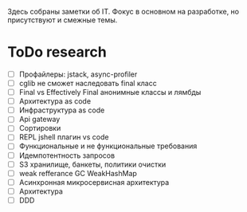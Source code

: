 Здесь собраны заметки об IT. Фокус в основном на разработке, но присутствуют и смежные темы.

# ToDo research

- [ ] Профайлеры: jstack, async-profiler
- [ ] cglib не сможет наследовать final класс
- [ ] Final vs Effectively Final анонимные классы и лямбды
- [ ] Архитектура as code
- [ ] Инфраструктура as code
- [ ] Api gateway
- [ ] Сортировки
- [ ] REPL jshell плагин vs code
- [ ] Функциональные и не функциональные требования
- [ ] Идемпотентность запросов
- [ ] S3 хранилище, банкеты, политики очистки
- [ ] weak refferance GC WeakHashMap
- [ ] Асинхронная микросервисная архитектура
- [ ] Архитектура
- [ ] DDD